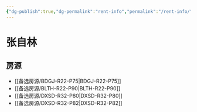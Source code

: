 ```yaml
---
{"dg-publish":true,"dg-permalink":"rent-info","permalink":"/rent-info/"}
---
```



# 张自林

## 房源

- [[备选房源/BDGJ-R22-P75\|BDGJ-R22-P75]]
- [[备选房源/BLTH-R22-P90\|BLTH-R22-P90]]
- [[备选房源/DXSD-R32-P80\|DXSD-R32-P80]]
- [[备选房源/DXSD-R32-P82\|DXSD-R32-P82]]
